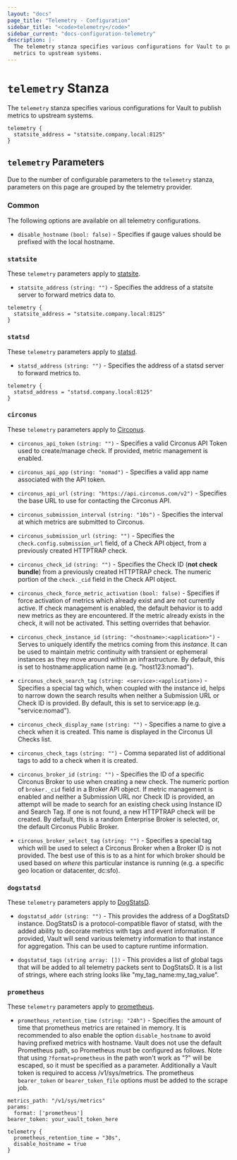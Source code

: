 ```yaml
---
layout: "docs"
page_title: "Telemetry - Configuration"
sidebar_title: "<code>telemetry</code>"
sidebar_current: "docs-configuration-telemetry"
description: |-
  The telemetry stanza specifies various configurations for Vault to publish
  metrics to upstream systems.
---
```


# `telemetry` Stanza

The `telemetry` stanza specifies various configurations for Vault to publish
metrics to upstream systems.

```hcl
telemetry {
  statsite_address = "statsite.company.local:8125"
}
```

## `telemetry` Parameters

Due to the number of configurable parameters to the `telemetry` stanza,
parameters on this page are grouped by the telemetry provider.

### Common

The following options are available on all telemetry configurations.

* `disable_hostname` `(bool: false)` - Specifies if gauge values should be
  prefixed with the local hostname.

### `statsite`

These `telemetry` parameters apply to
[statsite](https://github.com/armon/statsite).

* `statsite_address` `(string: "")` - Specifies the address of a statsite server
  to forward metrics data to.

```hcl
telemetry {
  statsite_address = "statsite.company.local:8125"
}
```

### `statsd`

These `telemetry` parameters apply to
[statsd](https://github.com/etsy/statsd).

* `statsd_address` `(string: "")` - Specifies the address of a statsd server to
  forward metrics to.

```hcl
telemetry {
  statsd_address = "statsd.company.local:8125"
}
```

### `circonus`

These `telemetry` parameters apply to [Circonus](http://circonus.com/).

* `circonus_api_token` `(string: "")` - Specifies a valid Circonus API Token
  used to create/manage check. If provided, metric management is enabled.

* `circonus_api_app` `(string: "nomad")` - Specifies a valid app name associated
  with the API token.

* `circonus_api_url` `(string: "https://api.circonus.com/v2")` - Specifies the
  base URL to use for contacting the Circonus API.

* `circonus_submission_interval` `(string: "10s")` - Specifies the interval at
  which metrics are submitted to Circonus.

* `circonus_submission_url` `(string: "")` - Specifies the
  `check.config.submission_url` field, of a Check API object, from a previously
  created HTTPTRAP check.

* `circonus_check_id` `(string: "")` - Specifies the Check ID (**not check
  bundle**) from a previously created HTTPTRAP check. The numeric portion of the
  `check._cid` field in the Check API object.

* `circonus_check_force_metric_activation` `(bool: false)` - Specifies if force
  activation of metrics which already exist and are not currently active. If
  check management is enabled, the default behavior is to add new metrics as
  they are encountered. If the metric already exists in the check, it will
  not be activated. This setting overrides that behavior.

* `circonus_check_instance_id` `(string: "<hostname>:<application>")` - Serves
  to uniquely identify the metrics coming from this _instance_. It can be used
  to maintain metric continuity with transient or ephemeral instances as they
  move around within an infrastructure. By default, this is set to
  hostname:application name (e.g. "host123:nomad").

* `circonus_check_search_tag` `(string: <service>:<application>)` - Specifies a
  special tag which, when coupled with the instance id, helps to narrow down the
  search results when neither a Submission URL or Check ID is provided. By
  default, this is set to service:app (e.g. "service:nomad").

* `circonus_check_display_name` `(string: "")` - Specifies a name to give a
  check when it is created. This name is displayed in the Circonus UI Checks
  list.

* `circonus_check_tags` `(string: "")` - Comma separated list of additional
  tags to add to a check when it is created.

* `circonus_broker_id` `(string: "")` - Specifies the ID of a specific Circonus
  Broker to use when creating a new check. The numeric portion of `broker._cid`
  field in a Broker API object. If metric management is enabled and neither a
  Submission URL nor Check ID is provided, an attempt will be made to search for
  an existing check using Instance ID and Search Tag. If one is not found, a new
  HTTPTRAP check will be created. By default, this is a random
  Enterprise Broker is selected, or, the default Circonus Public Broker.

* `circonus_broker_select_tag` `(string: "")` - Specifies a special tag which
  will be used to select a Circonus Broker when a Broker ID is not provided. The
  best use of this is to as a hint for which broker should be used based on
  _where_ this particular instance is running (e.g. a specific geo location or
  datacenter, dc:sfo).

### `dogstatsd`

These `telemetry` parameters apply to
[DogStatsD](http://docs.datadoghq.com/guides/dogstatsd/).

* `dogstatsd_addr` `(string: "")` - This provides the address of a DogStatsD
  instance. DogStatsD is a protocol-compatible flavor of statsd, with the added
  ability to decorate metrics with tags and event information. If provided,
  Vault will send various telemetry information to that instance for
  aggregation. This can be used to capture runtime information.

- `dogstatsd_tags` `(string array: [])` - This provides a list of global tags
  that will be added to all telemetry packets sent to DogStatsD. It is a list
  of strings, where each string looks like "my_tag_name:my_tag_value".

### `prometheus`

These `telemetry` parameters apply to
[prometheus](https://prometheus.io).

* `prometheus_retention_time` `(string: "24h")` - Specifies the amount of time that
  prometheus metrics are retained in memory. It is recommended to also enable the option
  `disable_hostname` to avoid having prefixed metrics with hostname. Vault does not use the
  default Prometheus path, so Prometheus must be configured as follows. Note that using
  `?format=prometheus` in the path won't work as "?" will be escaped, so it must be specified
  as a parameter. Additionally a Vault token is required to access /v1/sys/metrics. The prometheus
  `bearer_token` or `bearer_token_file` options must be added to the scrape job.

```
metrics_path: "/v1/sys/metrics"
params:
  format: ['prometheus']
bearer_token: your_vault_token_here

```

```hcl
telemetry {
  prometheus_retention_time = "30s",
  disable_hostname = true
}
```
